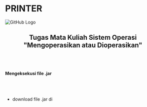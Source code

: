 # PRINTER

![GitHub Logo](https://saintek.uinsu.ac.id/assets/images/icons/header_1.png)
<h2 align="center">Tugas Mata Kuliah Sistem Operasi "Mengoperasikan atau Dioperasikan"</h2>

<br><br><h4>Mengeksekusi file .jar</h4><br><br>
<ul>
  <li>download file .jar di</li>
 </ul>
